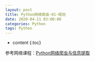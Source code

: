 ```yaml
---
layout: post
title: Python网络爬虫-01-规则
date: 2020-04-11 03:00:00
categories: Python
tags: Python
---
```

* content
{:toc}

参考网络课程：[Python网络爬虫与信息提取](https://www.icourse163.org/course/BIT-1001870001)

